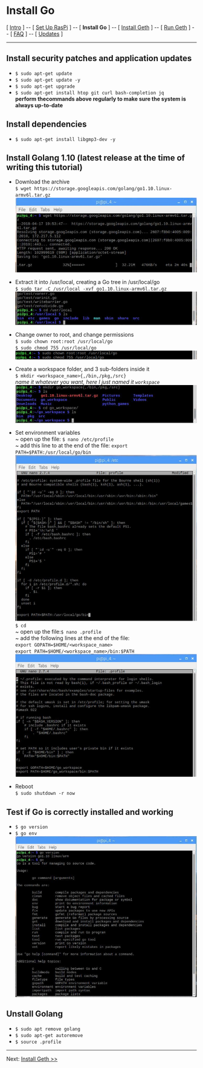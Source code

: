# Install Go
[ [Intro](README.md) ] -- [ [Set Up RasPi](pi_setup.md) ] -- [ **Install Go** ] -- [ [Install Geth](geth_install.md) ] -- [ [Run Geth](geth_run.md) ] -- [ [FAQ](faq.md) ] -- [ [Updates](raspi_updates.md) ]

-----
## Install security patches and application updates
- `$ sudo apt-get update`
- `$ sudo apt-get update -y`
- `$ sudo apt-get upgrade`
- `$ sudo apt-get install htop git curl bash-completion jq`
<br/>**perform thecommands above regularly to make sure the system is always up-to-date**
## Install dependencies
- `$ sudo apt-get install libgmp3-dev -y`
## Install Golang 1.10 (latest release at the time of writing this tutorial)
- Download the archive<br/>`$ wget https://storage.googleapis.com/golang/go1.10.linux-armv6l.tar.gz`
<br/>![download](pics/go_install/download.jpg)

- Extract it into /usr/local, creating a Go tree in /usr/local/go<br/>`$ sudo tar -C /usr/local -xvf go1.10.linux-armv6l.tar.gz`
<br/>![tar](pics/go_install/tar.jpg)

- Change owner to root, and change permissions<br/>`$ sudo chown root:root /usr/local/go`<br/>`$ sudo chmod 755 /usr/local/go`
<br/>![permission](pics/go_install/permission.png)

- Create a workspace folder, and 3 sub-folders inside it<br/>`$ mkdir <workspace_name>{,/bin,/pkg,/src}`<br/>*name it whatever you want, here I just named it `workspace`*
<br/>![workspace](pics/go_install/workspace.jpg)

- Set environment variables
<br/>~ open up the file: `$ nano /etc/profile`
<br/>~ add this line to at the end of the file: `export PATH=$PATH:/usr/local/go/bin`
<br/>![path_1](pics/go_install/path_1.jpg)
<br/>`$ cd`
<br/>~ open up the file:`$ nano .profile`
<br/>~ add the following lines at the end of the file:
<br/>`export GOPATH=$HOME/<workspace_name>`
<br/>`export PATH=$HOME/<workspace_name>/bin:$PATH`
<br/>![path_2](pics/go_install/path_2.jpg)
  
- Reboot<br/>`$ sudo shutdown -r now` 
## Test if Go is correctly installed and working
- `$ go version`
- `$ go env`
<br/>![check_installation](pics/go_install/check_installation.jpg)

## Unstall Golang
- `$ sudo apt remove golang`
- `$ sudo apt-get autoremove`
- `$ source .profile`
-----

Next: [Install Geth >>](geth_install.md)
